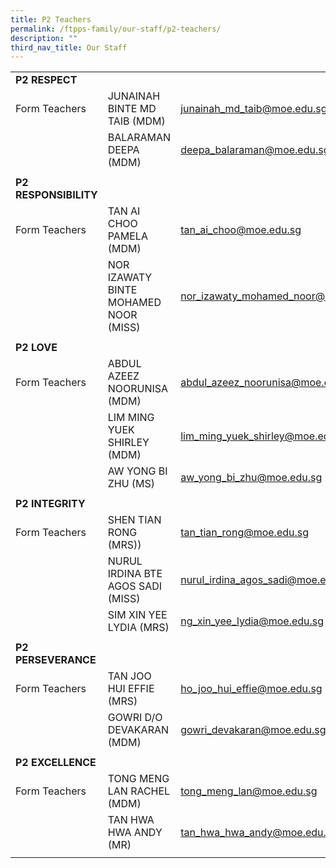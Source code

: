 ```yaml
---
title: P2 Teachers
permalink: /ftpps-family/our-staff/p2-teachers/
description: ""
third_nav_title: Our Staff
---
```

|  |  |  |
|---|---|---|
|  **P2 RESPECT** |  |  |
|  Form Teachers |  JUNAINAH BINTE MD TAIB (MDM) |  [junainah_md_taib@moe.edu.sg](mailto:junainah_md_taib@moe.edu.sg) |
|   |  BALARAMAN DEEPA (MDM) |  [deepa_balaraman@moe.edu.sg](mailto:deepa_balaraman@moe.edu.sg) |
|  |  |  |
|  **P2 RESPONSIBILITY** |  |  |
|  Form Teachers |  TAN AI CHOO PAMELA (MDM) |  [tan_ai_choo@moe.edu.sg](mailto:tan_ai_choo@moe.edu.sg) |
|  |  NOR IZAWATY BINTE MOHAMED NOOR (MISS)  |  [nor_izawaty_mohamed_noor@moe.edu.sg](mailto:nor_izawaty_mohamed_noor@moe.edu.sg) |
|  |  |  |
|  **P2 LOVE** |  |  |
|  Form Teachers |  ABDUL AZEEZ NOORUNISA (MDM) |  [abdul_azeez_noorunisa@moe.edu.sg](mailto:abdul_azeez_noorunisa@moe.edu.sg) |
|  |  LIM MING YUEK SHIRLEY (MDM) |  [lim_ming_yuek_shirley@moe.edu.sg](mailto:lim_ming_yuek_shirley@moe.edu.sg) |
|  |  AW YONG BI ZHU (MS)  |  [aw_yong_bi_zhu@moe.edu.sg](mailto:aw_yong_bi_zhu@moe.edu.sg) |
|  |  |  |
|  **P2 INTEGRITY**  |   |   |
|  Form Teachers |  SHEN TIAN RONG (MRS)) |  [tan_tian_rong@moe.edu.sg](mailto:tan_tian_rong@moe.edu.sg) |
|   |  NURUL IRDINA BTE AGOS SADI (MISS) |  [nurul_irdina_agos_sadi@moe.edu.sg](mailto:nurul_irdina_agos_sadi@moe.edu.sg) |
|   |  SIM XIN YEE LYDIA (MRS)  |  [ng_xin_yee_lydia@moe.edu.sg](mailto:ng_xin_yee_lydia@moe.edu.sg) |
|   |   |   |
|  **P2 PERSEVERANCE** |   |   |
|  Form Teachers  |  TAN JOO HUI EFFIE (MRS) |  [ho_joo_hui_effie@moe.edu.sg](mailto:ho_joo_hui_effie@moe.edu.sg) |
|   |  GOWRI D/O DEVAKARAN (MDM)  |  [gowri_devakaran@moe.edu.sg](mailto:gowri_devakaran@moe.edu.sg) |
|   |   |   |
|  **P2 EXCELLENCE** |   |   |
|  Form Teachers  |  TONG MENG LAN RACHEL (MDM) |  [tong_meng_lan@moe.edu.sg](mailto:tong_meng_lan@moe.edu.sg) |
|   |  TAN HWA HWA ANDY (MR)  |  [tan_hwa_hwa_andy@moe.edu.sg](mailto:tan_hwa_hwa_andy@moe.edu.sg) |
|   |   |   |